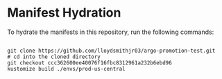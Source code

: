 
# Manifest Hydration

To hydrate the manifests in this repository, run the following commands:

```shell

git clone https://github.com/lloydsmithjr03/argo-promotion-test.git
# cd into the cloned directory
git checkout ccc362600ee40076f16fbc8312961a232b6ebd96
kustomize build ./envs/prod-us-central
```
